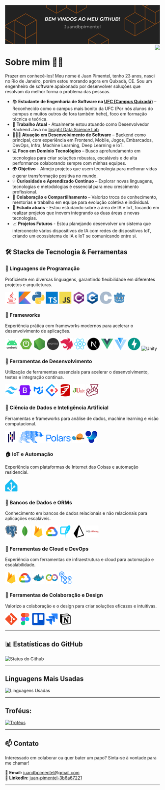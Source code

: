 <img src="./assets/images/profilecape.png?v=2">

<img align="right" src="https://visitor-badge.laobi.icu/badge?page_id=Juandbpimentel.Juandbpimentel&left_color=orange&right_color=black"  />


# Sobre mim 👋🏻

Prazer em conhecê-los! Meu nome é Juan Pimentel, tenho 23 anos, nasci no Rio de Janeiro, porém estou morando agora em Quixadá, CE. Sou um engenheiro de software apaixonado por desenvolver soluções que resolvam da melhor forma o problema das pessoas.

- 📚 **Estudante de Engenharia de Software na [UFC (Campus Quixadá)](https://www.quixada.ufc.br)** – Reconhecido como o campus mais bonito da UFC (Por nós alunos do campus e muitos outros de fora também hehe), foco em formação técnica e teórica.
- 💼 **Trabalho Atual** - Atualmente estou atuando como Desenvolvedor Backend Java no [Insight Data Science Lab](https://www.insightlab.ufc.br/)
- 👨🏻‍💻 **Atuação em Desenvolvimento de Software** – Backend como principal, com experiência em Frontend, Mobile, Jogos, Embarcados, DevOps, Infra, Machine Learning, Deep Learning e IoT.  
- 💻 **Foco em Domínio Tecnológico** – Busco aprofundamento em tecnologias para criar soluções robustas, escaláveis e de alta performance colaborando sempre com minhas equipes.
- 🌍 **Objetivo** – Almejo projetos que usem tecnologia para melhorar vidas e gerar transformação positiva no mundo.
- 💡 **Curiosidade e Aprendizado Contínuo** – Explorar novas linguagens, tecnologias e metodologias é essencial para meu crescimento profissional.
- 🤝 **Colaboração e Compartilhamento** – Valorizo troca de conhecimento, mentorias e trabalho em equipe para evolução coletiva e individual.
- 🌱 **Estudo atuais** - Estou estudando sobre a área de IA e IoT, focando em realizar projetos que inovem integrando as duas áreas e novas tecnologias.
- 📈 **Projetos Futuros** - Estou planejando desenvolver um sistema que interconecte vários dispositivos de IA com redes de dispositivos IoT, criando um ecossistema de IA e IoT se comunicando entre si.

## 🛠️ Stacks de Tecnologia & Ferramentas  

### 🚀 Linguagens de Programação  
Proficiente em diversas linguagens, garantindo flexibilidade em diferentes projetos e arquiteturas.  
<p>
    <img alt="Java" height="40" src="./assets/images/java.svg?v=2" />
    <img alt="Kotlin" height="40" src="./assets/images/kotlin.png?v=2" />
    <img alt="Python" height="40" src="./assets/images/python.png?v=2" />
    <img alt="Typescript" height="40" src="./assets/images/typescript.svg?v=2" />
    <img alt="Javascript" height="40" src="./assets/images/javascript.svg?v=2" />
    <img alt="C#" height="40" src="./assets/images/csharp.svg?v=2" />
    <img alt="C++" height="40" src="./assets/images/cpp.svg?v=2" />
    <img alt="C" height="40" src="./assets/images/c.svg?v=2" />
    <img alt="Gdscript" height="40" src="./assets/images/godot.png?v=2" />
</p>

### 🚀 Frameworks
Experiência prática com frameworks modernos para acelerar o desenvolvimento de aplicações.  
<p>
    <img alt="Android" height="40" src="./assets/images/android.png?v=2" />
    <img alt="Spring Boot" height="40" src="./assets/images/spring-boot.png?v=2" />
    <img alt="NodeJS" height="40" src="./assets/images/nodejs.svg?v=2" />
    <img alt="Express" height="40" src="./assets/images/express.png?v=2" />
    <img alt="NestJS" height="40" src="./assets/images/nestjs.svg?v=2" />
    <img alt="React" height="40" src="./assets/images/react.svg?v=2" />
    <img alt="NextJS" height="40" src="./assets/images/nextjs.svg?v=2" />
    <img alt="VueJS" height="40" src="./assets/images/vuejs.svg?v=2" />
    <img alt="Vuetify" height="40" src="./assets/images/vuetify_js.png?v=2" />
    <img alt="FastAPI" height="40" src="./assets/images/fastapi.svg?v=2" />
    <img alt="Unity" height="40" src="./assets/images/unity.svg?v=2" />
</p>

### 🚀 Ferramentas de Desenvolvimento  
Utilização de ferramentas essenciais para acelerar o desenvolvimento, testes e integração contínua.  
<p>
    <img alt="Tailwind" height="40" src="./assets/images/tailwind.svg?v=2" />
    <img alt="Bootstrap" height="40" src="./assets/images/bootstrap.png?v=2" />
    <img alt="Material UI" height="40" src="./assets/images/material-ui.png?v=2" />
    <img alt="Ant Design" height="40" src="./assets/images/ant_design.png?v=2" />
    <img alt="Flyway" height="40" src="./assets/images/flyway.png?v=2" />
    <img alt="JUnit" height="40" src="./assets/images/junit.png?v=2" />
    <img alt="Jest" height="40" src="./assets/images/jest.svg?v=2" />
</p>

### 🤖 Ciência de Dados e Inteligência Artificial  
Ferramentas e frameworks para análise de dados, machine learning e visão computacional.  
<p>
    <img alt="Pandas" height="40" src="./assets/images/pandas.svg?v=2" />
    <img alt="Polars" height="40" src="./assets/images/polars.svg?v=2" />
    <img alt="Scikit-learn" height="40" src="./assets/images/scikit-learn.svg?v=2" />
    <img alt="YOLO Ultralytics" height="40" src="./assets/images/yolo_ultralytics.svg?v=2" />
</p>

### 🏠 IoT e Automação  
Experiência com plataformas de Internet das Coisas e automação residencial.  
<p>
    <img alt="Home Assistant" height="40" src="./assets/images/home_assistant.svg?v=2" />
</p>

### 🚀 Bancos de Dados e ORMs
Conhecimento em bancos de dados relacionais e não relacionais para aplicações escaláveis.  
<p>
    <img alt="PostgreSQL" height="40" src="./assets/images/postgresql.svg?v=2" />
    <img alt="MongoDB" height="40" src="./assets/images/mongodb.svg?v=2" />
    <img alt="Firestore" height="40" src="./assets/images/firebase.png?v=2" />
    <img alt="Google Cloud" height="40" src="./assets/images/gcp.png?v=2" />
    <img alt="SQLite" height="40" src="./assets/images/sqlite.png?v=2" />
    <img alt="Prisma" height="40" src="./assets/images/prisma.svg?v=2" />
    <img alt="SQLAlchemy" height="40" src="./assets/images/sqlalchemy.svg?v=2" />
</p>

### 🚀 Ferramentas de Cloud e DevOps  
Experiência com ferramentas de infraestrutura e cloud para automação e escalabilidade.  
<p>
    <img alt="Firestore" height="40" src="./assets/images/firebase.png?v=2" />
    <img alt="Google Cloud" height="40" src="./assets/images/gcp.png?v=2" />
    <img alt="Docker" height="40" src="./assets/images/docker.svg?v=2" />
    <img alt ="CI/CD" height="40" src="./assets/images/cicd.png?v=2" />
    <img alt="GitHub Actions" height="40" src="./assets/images/github-actions.svg?v=2" />
</p>

### 🚀 Ferramentas de Colaboração e Design  
Valorizo a colaboração e o design para criar soluções eficazes e intuitivas.  
<p>
    <img alt="Git" height="40" src="./assets/images/git.svg?v=2" />
    <img alt="Figma" height="40" src="./assets/images/figma.svg?v=2" />
    <img alt="Trello" height="40" src="./assets/images/trello.svg?v=2" />
    <img alt="Jira" height="40" src="./assets/images/jira.png?v=2" />
    <img alt="Notion" height="40" src="./assets/images/notion.svg?v=2" />
</p>

---

## 📊 Estatísticas do GitHub

![Status do Github](https://github-readme-stats.vercel.app/api?username=Juandbpimentel&show_icons=true&theme=gruvbox&include_all_commits=true&count_private=true)

---
## Linguagens Mais Usadas
![Linguagens Usadas](https://github-readme-stats.vercel.app/api/top-langs/?username=Juandbpimentel&layout=donut&theme=gruvbox&include_all_commits=true&count_private=true&langs_count=10&hide=HTML,CSS,Assembly,Makefile,Powershell,ShaderLab,HLSL,Mathematica)

---
## Troféus:
[![Troféus](https://github-profile-trophy.vercel.app/?username=Juandbpimentel&theme=gruvbox&margin-w=20&margin-h=20)](https://github.com/Juandbpimentel)

---

## 📫 Contato  
Interessado em colaborar ou quer bater um papo? Sinta-se à vontade para me chamar!

📩 **Email:** [juandbpimentel@gmail.com](mailto:juandbpimentel@gmail.com)  
💼 **LinkedIn:** [juan-pimentel-3b6a67221](https://www.linkedin.com/in/juan-pimentel-3b6a67221)  

---

